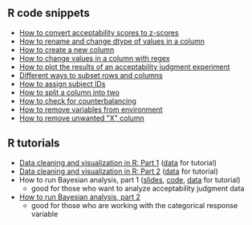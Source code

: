 ## R code snippets
* [How to convert acceptability scores to z-scores](./R_0001.md)
* [How to rename and change dtype of values in a column](./R_0002.md)
* [How to create a new column](./R_0003.md)
* [How to change values in a column with regex](./R_0004.md)
* [How to plot the results of an acceptability judgment experiment](./R_0005.md)
* [Different ways to subset rows and columns](./R_0006.md)
* [How to assign subject IDs](./R_0007.md)
* [How to split a column into two](./R_0008.md)
* [How to check for counterbalancing](./R_0009.md)
* [How to remove variables from environment](./R_0010.md)
* [How to remove unwanted "X" column](./R_0011.md)

## R tutorials
* [Data cleaning and visualization in R: Part 1](./practice_cleaning_visualization_1.html) ([data](./fakedata.csv) for tutorial)
* [Data cleaning and visualization in R: Part 2](./practice_cleaning_visualization_2.html) ([data](./fakedata_2.csv) for tutorial)
* How to run Bayesian analysis, part 1 ([slides](./bayesian_analysis_tutorial.pdf), [code](./bayesian_tutorial.Rmd), [data](./fakedata_bayesian.csv) for tutorial)
  * good for those who want to analyze acceptability judgment data 
* [How to run Bayesian analysis, part 2](./bayesian_tutorial.html)
  * good for those who are working with the categorical response variable
